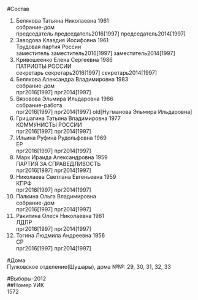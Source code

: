 #Состав  
1. Белякова Татьяна Николаевна 1961  
    собрание-дом  
    председатель председатель2016[1997] председатель2014[1997]  
2. Заводова Клавдия Иосифовна 1961  
    Трудовая партия России  
    заместитель заместитель2016[1997] заместитель2014[1997]  
3. Кривошеенко Елена Сергеевна 1986  
    ПАТРИОТЫ РОССИИ  
    секретарь секретарь2016[1997] секретарь2014[1997]  
4. Белякова Александра Владимировна 1983  
    собрание-дом  
    прг2016[1997] прг2014[1997]  
5. Вязовова Эльмира Ильдаровна 1986  
    собрание-работа  
    прг2016[1997] прг2014[1997] old[Нугманова Эльмира Ильдаровна]  
6. Гришагина Татьяна Владимировна 1977  
    КОММУНИСТЫ РОССИИ  
    прг2016[1997] прг2014[1997]  
7. Ильина Руфина Рудольфовна 1969  
    ЕР  
    прг2016[1997] прг2014[1997]  
8. Марк Ираида Александровна 1959  
    ПАРТИЯ ЗА СПРАВЕДЛИВОСТЬ  
    прг2016[1997] прг2014[1997]  
9. Николаева Светлана Евгеньевна 1959  
    КПРФ  
    прг2016[1997] прг2014[1997]  
10. Палкина Ольга Владимировна  
    собрание-дом  
    прг2016[1997] прг2014[1997]  
11. Ракитина Олеся Николаевна 1981  
    ЛДПР  
    прг2016[1997] прг2014[1997]  
12. Тогина Людмила Андреевна 1956  
    СР  
    прг2016[1997] прг2014[1997]  
  
#Дома  
Пулковское отделение(Шушары), дома №№: 29, 30, 31, 32, 33  
  
#Выборы-2012  
##Номер УИК  
1572  
